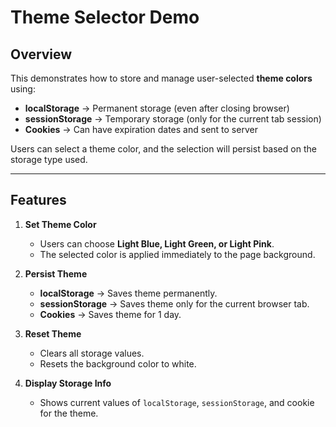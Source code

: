 # Theme Selector Demo

## Overview
This demonstrates how to store and manage user-selected **theme colors** using:

- **localStorage** → Permanent storage (even after closing browser)
- **sessionStorage** → Temporary storage (only for the current tab session)
- **Cookies** → Can have expiration dates and sent to server

Users can select a theme color, and the selection will persist based on the storage type used.

---

## Features

1. **Set Theme Color**
   - Users can choose **Light Blue, Light Green, or Light Pink**.
   - The selected color is applied immediately to the page background.

2. **Persist Theme**
   - **localStorage** → Saves theme permanently.
   - **sessionStorage** → Saves theme only for the current browser tab.
   - **Cookies** → Saves theme for 1 day.

3. **Reset Theme**
   - Clears all storage values.
   - Resets the background color to white.

4. **Display Storage Info**
   - Shows current values of `localStorage`, `sessionStorage`, and cookie for the theme.


